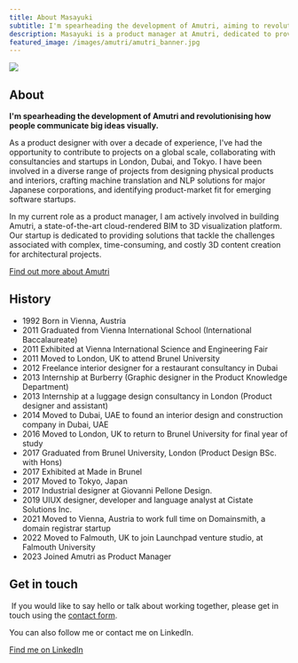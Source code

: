 ```yaml
---
title: About Masayuki
subtitle: I'm spearheading the development of Amutri, aiming to revolutionise the way people communicate big ideas visually.
description: Masayuki is a product manager at Amutri, dedicated to providing solutions that tackle the challenges associated with complex, time-consuming, and costly 3D content creation for architectural projects.
featured_image: /images/amutri/amutri_banner.jpg
---
```


<div class="banner"><img src="/images/amutri/amutri_banner.jpg" class="banner_img"></div>

## About

**I'm spearheading the development of Amutri and revolutionising how people communicate big ideas visually.**

As a product designer with over a decade of experience, I've had the opportunity to contribute to projects on a global scale, collaborating with consultancies and startups in London, Dubai, and Tokyo. I have been involved in a diverse range of projects from designing physical products and interiors, crafting machine translation and NLP solutions for major Japanese corporations, and identifying product-market fit for emerging software startups.

In my current role as a product manager, I am actively involved in building Amutri, a state-of-the-art cloud-rendered BIM to 3D visualization platform. Our startup is dedicated to providing solutions that tackle the challenges associated with complex, time-consuming, and costly 3D content creation for architectural projects.

<a href="https://www.amutri.com/" class="button button--large">Find out more about Amutri</a>

## History

* 1992 Born in Vienna, Austria
* 2011 Graduated from Vienna International School (International Baccalaureate)
* 2011 Exhibited at Vienna International Science and Engineering Fair
* 2011 Moved to London, UK to attend Brunel University
* 2012 Freelance interior designer for a restaurant consultancy in Dubai
* 2013 Internship at Burberry (Graphic designer in the Product Knowledge Department)
* 2013 Internship at a luggage design consultancy in London (Product designer and assistant)
* 2014 Moved to Dubai, UAE to found an interior design and construction company in Dubai, UAE
* 2016 Moved to London, UK to return to Brunel University for final year of study
* 2017 Graduated from Brunel University, London (Product Design BSc. with Hons)
* 2017 Exhibited at Made in Brunel
* 2017 Moved to Tokyo, Japan
* 2017 Industrial designer at Giovanni Pellone Design.
* 2019 UIUX designer, developer and language analyst at Cistate Solutions Inc.
* 2021 Moved to Vienna, Austria to work full time on Domainsmith, a domain registrar startup
* 2022 Moved to Falmouth, UK to join Launchpad venture studio, at Falmouth University
* 2023 Joined Amutri as Product Manager

## Get in touch
​
If you would like to say hello or talk about working together, please get in touch using the [contact form](/contact).

You can also follow me or contact me on LinkedIn.

<a href="https://www.linkedin.com/in/mkishi" class="button button--large">Find me on LinkedIn</a>